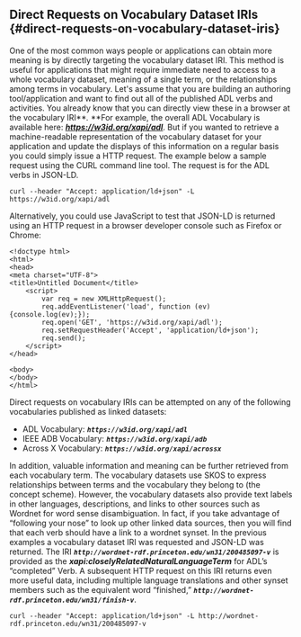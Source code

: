 ## Direct Requests on Vocabulary Dataset IRIs {#direct-requests-on-vocabulary-dataset-iris}

One of the most common ways people or applications can obtain more meaning is by directly targeting the vocabulary dataset IRI. This method is useful for applications that might require immediate need to access to a whole vocabulary dataset, meaning of a single term, or the relationships among terms in vocabulary. Let's assume that you are building an authoring tool/application and want to find out all of the published ADL verbs and activities. You already know that you can directly view these in a browser at the vocabulary IRI**_._ **For example, the overall ADL Vocabulary is available here: **_https://w3id.org/xapi/adl_**. But if you wanted to retrieve a machine-readable representation of the vocabulary dataset for your application and update the displays of this information on a regular basis you could simply issue a HTTP request. The example below a sample request using the CURL command line tool. The request is for the ADL verbs in JSON-LD.

```curl --header "Accept: application/ld+json" -L https://w3id.org/xapi/adl```

Alternatively, you could use JavaScript to test that JSON-LD is returned using an HTTP request in a browser developer console such as Firefox or Chrome:

```
<!doctype html>
<html>
<head>
<meta charset="UTF-8">
<title>Untitled Document</title>
    <script>
        var req = new XMLHttpRequest();
        req.addEventListener('load', function (ev) {console.log(ev);});
        req.open('GET', 'https://w3id.org/xapi/adl');
        req.setRequestHeader('Accept', 'application/ld+json');
        req.send();
    </script>
</head>

<body>
</body>
</html>
```

Direct requests on vocabulary IRIs can be attempted on any of the following vocabularies published as linked datasets:

*   ADL Vocabulary: **_```https://w3id.org/xapi/adl```_**
*   IEEE ADB Vocabulary: **_```https://w3id.org/xapi/adb```_**
*   Across X Vocabulary: **_```https://w3id.org/xapi/acrossx```_**

In addition, valuable information and meaning can be further retrieved from each vocabulary term. The vocabulary datasets use SKOS to express relationships between terms and the vocabulary they belong to (the concept scheme). However, the vocabulary datasets also provide text labels in other languages, descriptions, and links to other sources such as Wordnet for word sense disambiguation. In fact, if you take advantage of “following your nose” to look up other linked data sources, then you will find that each verb should have a link to a wordnet synset. In the previous examples a vocabulary dataset IRI was requested and JSON-LD was returned. The IRI **_```http://wordnet-rdf.princeton.edu/wn31/200485097-v```_** is provided as the **_xapi:closelyRelatedNaturalLanguageTerm_** for ADL’s “completed” Verb. A subsequent HTTP request on this IRI returns even more useful data, including multiple language translations and other synset members such as the equivalent word “finished,” **_```http://wordnet-rdf.princeton.edu/wn31/finish-v```_**.

```curl --header "Accept: application/ld+json" -L http://wordnet-rdf.princeton.edu/wn31/200485097-v```

